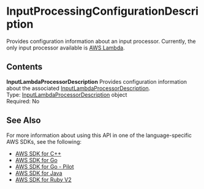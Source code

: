 # InputProcessingConfigurationDescription<a name="API_InputProcessingConfigurationDescription"></a>

Provides configuration information about an input processor\. Currently, the only input processor available is [AWS Lambda](https://aws.amazon.com/documentation/lambda/)\.

## Contents<a name="API_InputProcessingConfigurationDescription_Contents"></a>

 **InputLambdaProcessorDescription**   <a name="analytics-Type-InputProcessingConfigurationDescription-InputLambdaProcessorDescription"></a>
Provides configuration information about the associated [InputLambdaProcessorDescription](API_InputLambdaProcessorDescription.md)\.  
Type: [InputLambdaProcessorDescription](API_InputLambdaProcessorDescription.md) object  
Required: No

## See Also<a name="API_InputProcessingConfigurationDescription_SeeAlso"></a>

For more information about using this API in one of the language\-specific AWS SDKs, see the following:
+  [AWS SDK for C\+\+](https://docs.aws.amazon.com/goto/SdkForCpp/kinesisanalytics-2015-08-14/InputProcessingConfigurationDescription) 
+  [AWS SDK for Go](https://docs.aws.amazon.com/goto/SdkForGoV1/kinesisanalytics-2015-08-14/InputProcessingConfigurationDescription) 
+  [AWS SDK for Go \- Pilot](https://docs.aws.amazon.com/goto/SdkForGoPilot/kinesisanalytics-2015-08-14/InputProcessingConfigurationDescription) 
+  [AWS SDK for Java](https://docs.aws.amazon.com/goto/SdkForJava/kinesisanalytics-2015-08-14/InputProcessingConfigurationDescription) 
+  [AWS SDK for Ruby V2](https://docs.aws.amazon.com/goto/SdkForRubyV2/kinesisanalytics-2015-08-14/InputProcessingConfigurationDescription) 